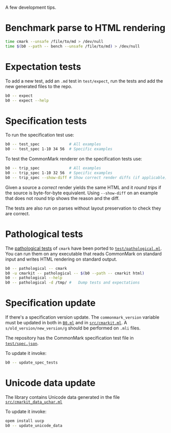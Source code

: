 
A few development tips.

# Benchmark parse to HTML rendering

```sh
time cmark --unsafe /file/to/md > /dev/null
time $(b0 --path -- bench --unsafe /file/to/md) > /dev/null
```

# Expectation tests

To add a new test, add an `.md` test in `test/expect`, run the tests
and add the new generated files to the repo.

```sh
b0 -- expect
b0 -- expect --help 
```

# Specification tests

To run the specification test use:

```sh
b0 -- test_spec             # All examples
b0 -- test_spec 1-10 34 56  # Specific examples
```

To test the CommonMark renderer on the specification tests use: 

```sh
b0 -- trip_spec             # All examples
b0 -- trip_spec 1-10 32 56  # Specific examples
b0 -- trip_spec --show-diff # Show correct render diffs (if applicable)
```

Given a source a *correct* render yields the same HTML and it *round
trips* if the source is byte-for-byte equivalent. Using `--show-diff`
on an example that does not round trip shows the reason and the diff.

The tests are also run on parses without layout preservation to check
they are correct.

# Pathological tests 

The [pathological tests][p] of `cmark` have been ported to
[`test/pathological.ml`]. You can run them on any executable that
reads CommonMark on standard input and writes HTML rendering on
standard output.

```sh
b0 -- pathological -- cmark
b0 -u cmarkit -- pathological -- $(b0 --path -- cmarkit html)
b0 -- pathological --help
b0 -- pathological -d /tmp/ #   Dump tests and expectations
```

[p]: https://github.com/commonmark/cmark/blob/master/test/pathological_tests.py
[`test/pathological.ml`]: src/cmarkit.ml

# Specification update

If there's a specification version update. The `commonmark_version`
variable must be updated in both in [`B0.ml`] and in [`src/cmarkit.ml`].
A `s/old_version/new_version/g` should be performed on `.mli` files.

The repository has the CommonMark specification test file in
[`test/spec.json`].

To update it invoke:

```sh
b0 -- update_spec_tests
```

[`test/spec.json`]: test/spec.json
[`src/cmarkit.ml`]: src/cmarkit.ml
[`B0.ml`]: B0.ml

# Unicode data update

The library contains Unicode data generated in the file
[`src/cmarkit_data_uchar.ml`]

To update it invoke:

```sh
opem install uucp
b0 -- update_unicode_data
```

[`src/cmarkit_data_uchar.ml`]: src/cmarkit_data_uchar.ml
